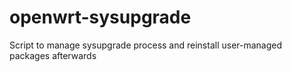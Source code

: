 # openwrt-sysupgrade
Script to manage sysupgrade process and reinstall user-managed packages afterwards

